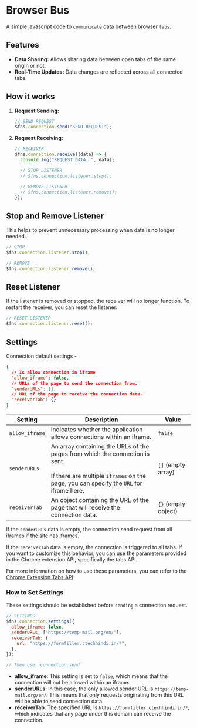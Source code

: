 # Browser Bus

A simple javascript code to `communicate` data between browser `tabs`.

## Features

- **Data Sharing:** Allows sharing data between open tabs of the same origin or not.
- **Real-Time Updates:** Data changes are reflected across all connected tabs.

## How it works

1. **Request Sending:**

   ```js
   // SEND REQUEST
   $fns.connection.send("SEND REQUEST");
   ```

2. **Request Receiving:**

   ```js
   // RECEIVER
   $fns.connection.receive((data) => {
     console.log("REQUEST DATA: ", data);

     // STOP LISTENER
     // $fns.connection.listener.stop();

     // REMOVE LISTENER
     // $fns.connection.listener.remove();
   });
   ```

## Stop and Remove Listener

This helps to prevent unnecessary processing when data is no longer needed.

```js
// STOP
$fns.connection.listener.stop();
```

```js
// REMOVE
$fns.connection.listener.remove();
```

## Reset Listener

If the listener is removed or stopped, the receiver will no longer function. To restart the receiver, you can reset the listener.

```js
// RESET LISTENER
$fns.connection.listener.reset();
```

## Settings

Connection default settings -

```json
{
  // Is allow connection in iframe
  "allow_iframe": false,
  // URLs of the page to send the connection from.
  "senderURLs": [],
  // URL of the page to receive the connection data.
  "receiverTab": {}
}
```

| Setting        | Description                                                                                                                                                                   | Value               |
| -------------- | ----------------------------------------------------------------------------------------------------------------------------------------------------------------------------- | ------------------- |
| `allow_iframe` | Indicates whether the application allows connections within an iframe.                                                                                                        | `false`             |
| `senderURLs`   | An array containing the URLs of the pages from which the connection is sent. <br><br> If there are multiple `iframes` on the page, you can specify the `URL` for iframe here. | `[]` (empty array)  |
| `receiverTab`  | An object containing the URL of the page that will receive the connection data.                                                                                               | `{}` (empty object) |

If the `senderURLs` data is empty, the connection send request from all iframes if the site has iframes.

If the `receiverTab` data is empty, the connection is triggered to all tabs. If you want to customize this behavior, you can use the parameters provided in the Chrome extension API, specifically the tabs API.

For more information on how to use these parameters, you can refer to the [Chrome Extension Tabs API](https://developer.chrome.com/docs/extensions/reference/api/tabs?hl=en#parameters_19).

### How to Set Settings

These settings should be established before `sending` a connection request.

```js
// SETTINGS
$fns.connection.settings({
  allow_iframe: false,
  senderURLs: ["https://temp-mail.org/en/"],
  receiverTab: {
    url: "https://formfiller.ctechhindi.in/*",
  },
});

// Then use `connection.send`
```

- **allow_iframe**: This setting is set to `false`, which means that the connection will not be allowed within an iframe.
- **senderURLs**: In this case, the only allowed sender URL is `https://temp-mail.org/en/`. This means that only requests originating from this URL will be able to send connection data.
- **receiverTab**: The specified URL is `https://formfiller.ctechhindi.in/*`, which indicates that any page under this domain can receive the connection.
